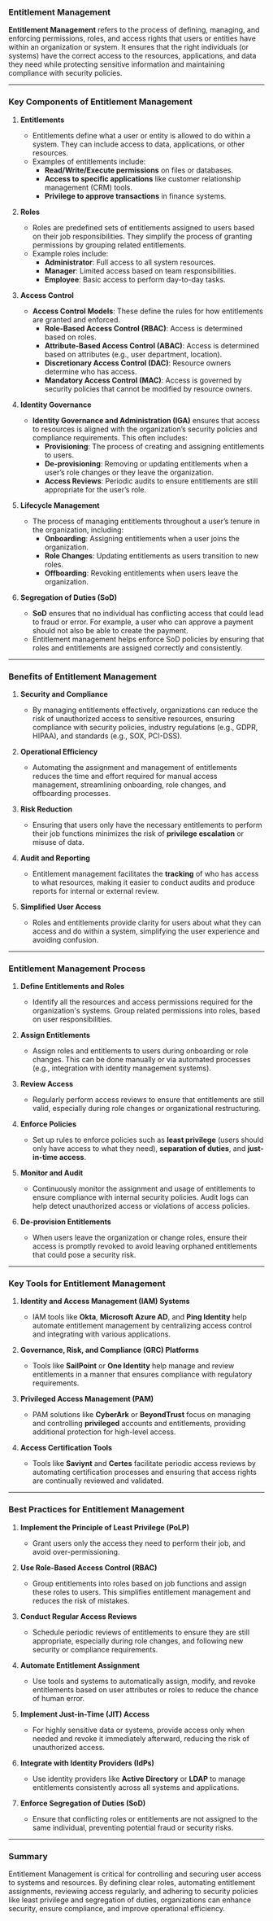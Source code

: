### **Entitlement Management**

**Entitlement Management** refers to the process of defining, managing, and enforcing permissions, roles, and access rights that users or entities have within an organization or system. It ensures that the right individuals (or systems) have the correct access to the resources, applications, and data they need while protecting sensitive information and maintaining compliance with security policies.

---

### **Key Components of Entitlement Management**

1. **Entitlements**  
   - Entitlements define what a user or entity is allowed to do within a system. They can include access to data, applications, or other resources.
   - Examples of entitlements include:
     - **Read/Write/Execute permissions** on files or databases.
     - **Access to specific applications** like customer relationship management (CRM) tools.
     - **Privilege to approve transactions** in finance systems.

2. **Roles**  
   - Roles are predefined sets of entitlements assigned to users based on their job responsibilities. They simplify the process of granting permissions by grouping related entitlements.
   - Example roles include:
     - **Administrator**: Full access to all system resources.
     - **Manager**: Limited access based on team responsibilities.
     - **Employee**: Basic access to perform day-to-day tasks.

3. **Access Control**  
   - **Access Control Models**: These define the rules for how entitlements are granted and enforced.
     - **Role-Based Access Control (RBAC)**: Access is determined based on roles.
     - **Attribute-Based Access Control (ABAC)**: Access is determined based on attributes (e.g., user department, location).
     - **Discretionary Access Control (DAC)**: Resource owners determine who has access.
     - **Mandatory Access Control (MAC)**: Access is governed by security policies that cannot be modified by resource owners.

4. **Identity Governance**  
   - **Identity Governance and Administration (IGA)** ensures that access to resources is aligned with the organization’s security policies and compliance requirements. This often includes:
     - **Provisioning**: The process of creating and assigning entitlements to users.
     - **De-provisioning**: Removing or updating entitlements when a user’s role changes or they leave the organization.
     - **Access Reviews**: Periodic audits to ensure entitlements are still appropriate for the user’s role.

5. **Lifecycle Management**  
   - The process of managing entitlements throughout a user’s tenure in the organization, including:
     - **Onboarding**: Assigning entitlements when a user joins the organization.
     - **Role Changes**: Updating entitlements as users transition to new roles.
     - **Offboarding**: Revoking entitlements when users leave the organization.

6. **Segregation of Duties (SoD)**  
   - **SoD** ensures that no individual has conflicting access that could lead to fraud or error. For example, a user who can approve a payment should not also be able to create the payment.
   - Entitlement management helps enforce SoD policies by ensuring that roles and entitlements are assigned correctly and consistently.

---

### **Benefits of Entitlement Management**

1. **Security and Compliance**  
   - By managing entitlements effectively, organizations can reduce the risk of unauthorized access to sensitive resources, ensuring compliance with security policies, industry regulations (e.g., GDPR, HIPAA), and standards (e.g., SOX, PCI-DSS).

2. **Operational Efficiency**  
   - Automating the assignment and management of entitlements reduces the time and effort required for manual access management, streamlining onboarding, role changes, and offboarding processes.

3. **Risk Reduction**  
   - Ensuring that users only have the necessary entitlements to perform their job functions minimizes the risk of **privilege escalation** or misuse of data.

4. **Audit and Reporting**  
   - Entitlement management facilitates the **tracking** of who has access to what resources, making it easier to conduct audits and produce reports for internal or external review.

5. **Simplified User Access**  
   - Roles and entitlements provide clarity for users about what they can access and do within a system, simplifying the user experience and avoiding confusion.

---

### **Entitlement Management Process**

1. **Define Entitlements and Roles**  
   - Identify all the resources and access permissions required for the organization's systems. Group related permissions into roles, based on user responsibilities.

2. **Assign Entitlements**  
   - Assign roles and entitlements to users during onboarding or role changes. This can be done manually or via automated processes (e.g., integration with identity management systems).

3. **Review Access**  
   - Regularly perform access reviews to ensure that entitlements are still valid, especially during role changes or organizational restructuring.

4. **Enforce Policies**  
   - Set up rules to enforce policies such as **least privilege** (users should only have access to what they need), **separation of duties**, and **just-in-time access**.

5. **Monitor and Audit**  
   - Continuously monitor the assignment and usage of entitlements to ensure compliance with internal security policies. Audit logs can help detect unauthorized access or violations of access policies.

6. **De-provision Entitlements**  
   - When users leave the organization or change roles, ensure their access is promptly revoked to avoid leaving orphaned entitlements that could pose a security risk.

---

### **Key Tools for Entitlement Management**

1. **Identity and Access Management (IAM) Systems**  
   - IAM tools like **Okta**, **Microsoft Azure AD**, and **Ping Identity** help automate entitlement management by centralizing access control and integrating with various applications.

2. **Governance, Risk, and Compliance (GRC) Platforms**  
   - Tools like **SailPoint** or **One Identity** help manage and review entitlements in a manner that ensures compliance with regulatory requirements.

3. **Privileged Access Management (PAM)**  
   - PAM solutions like **CyberArk** or **BeyondTrust** focus on managing and controlling **privileged** accounts and entitlements, providing additional protection for high-level access.

4. **Access Certification Tools**  
   - Tools like **Saviynt** and **Certes** facilitate periodic access reviews by automating certification processes and ensuring that access rights are continually reviewed and validated.

---

### **Best Practices for Entitlement Management**

1. **Implement the Principle of Least Privilege (PoLP)**  
   - Grant users only the access they need to perform their job, and avoid over-permissioning.

2. **Use Role-Based Access Control (RBAC)**  
   - Group entitlements into roles based on job functions and assign these roles to users. This simplifies entitlement management and reduces the risk of mistakes.

3. **Conduct Regular Access Reviews**  
   - Schedule periodic reviews of entitlements to ensure they are still appropriate, especially during role changes, and following new security or compliance requirements.

4. **Automate Entitlement Assignment**  
   - Use tools and systems to automatically assign, modify, and revoke entitlements based on user attributes or roles to reduce the chance of human error.

5. **Implement Just-in-Time (JIT) Access**  
   - For highly sensitive data or systems, provide access only when needed and revoke it immediately afterward, reducing the risk of unauthorized access.

6. **Integrate with Identity Providers (IdPs)**  
   - Use identity providers like **Active Directory** or **LDAP** to manage entitlements consistently across all systems and applications.

7. **Enforce Segregation of Duties (SoD)**  
   - Ensure that conflicting roles or entitlements are not assigned to the same individual, preventing potential fraud or security risks.

---

### **Summary**

Entitlement Management is critical for controlling and securing user access to systems and resources. By defining clear roles, automating entitlement assignments, reviewing access regularly, and adhering to security policies like least privilege and segregation of duties, organizations can enhance security, ensure compliance, and improve operational efficiency.
